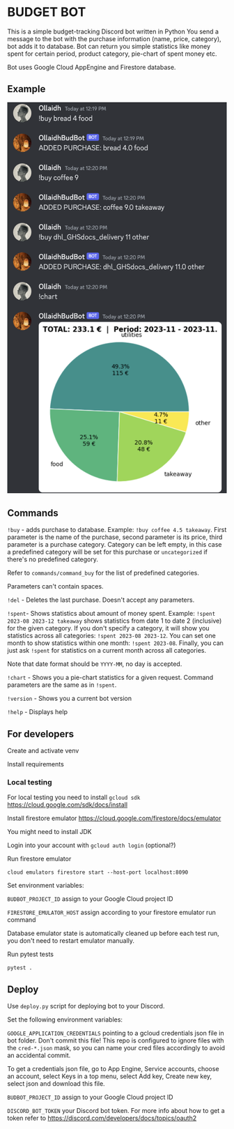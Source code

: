 # BUDGET BOT

This is a simple budget-tracking Discord bot written in Python
You send a message to the bot with the purchase information
(name, price, category), bot adds it to database. 
Bot can return you simple statistics like money spent for certain period,
product category, pie-chart of spent money etc.

Bot uses Google Cloud AppEngine and Firestore database.

## Example

![Alt text](pics/example.png?raw=true "Title")

## Commands

`!buy` - adds purchase to database. Example: `!buy coffee 4.5 takeaway`. 
First parameter is the name of the purchase, second parameter is its price,
third parameter is a purchase category. Category can be left empty, in this
case a predefined category will be set for this purchase or `uncategorized`
if there's no predefined category. 

Refer to `commands/command_buy` for the list of predefined categories.

Parameters can't contain spaces.

`!del` - Deletes the last purchase. Doesn't accept any parameters.

`!spent`- Shows statistics about amount of money spent. Example:
`!spent 2023-08 2023-12 takeaway` shows statistics from date 1 to date 2
(inclusive) for the given category. If you don't specify a category, it
will show you statistics across all categories: `!spent 2023-08 2023-12`.
You can set one month to show statistics within one month: `!spent 2023-08`.
Finally, you can just ask `!spent` for statistics on a current month across
all categories.

Note that date format should be `YYYY-MM`, no day is accepted.

`!chart` - Shows you a pie-chart statistics for a given request. Command
parameters are the same as in `!spent`.

`!version` - Shows you a current bot version

`!help` - Displays help

## For developers

Create and activate venv

Install requirements

### Local testing

For local testing you need to install `gcloud sdk` https://cloud.google.com/sdk/docs/install

Install firestore emulator https://cloud.google.com/firestore/docs/emulator

You might need to install JDK

Login into your account with `gcloud auth login` (optional?)

Run firestore emulator

```
cloud emulators firestore start --host-port localhost:8090
```

Set environment variables:

`BUDBOT_PROJECT_ID` assign to your Google Cloud project ID

`FIRESTORE_EMULATOR_HOST` assign according to your firestore
emulator run command

Database emulator state is automatically cleaned up before
each test run, you don't need to restart emulator manually.

Run pytest tests

```
pytest .
```

## Deploy

Use `deploy.py` script for deploying bot to your Discord.

Set the following environment variables:

`GOOGLE_APPLICATION_CREDENTIALS` pointing to a gcloud credentials
json file in bot folder. Don't commit this file! This repo is
configured to ignore files with the `cred-*.json` mask, so you
can name your cred files accordingly to avoid an accidental commit.

To get a credentials json file, go to App Engine, Service accounts,
choose an account, select Keys in a top menu, select Add key,
Create new key, select json and download this file.

`BUDBOT_PROJECT_ID` assign to your Google Cloud project ID

`DISCORD_BOT_TOKEN` your Discord bot token. For more info about
how to get a token refer to https://discord.com/developers/docs/topics/oauth2
